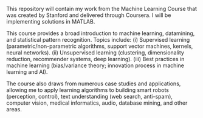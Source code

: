 This repository will contain my work from the Machine Learning Course that was created by Stanford and delivered through Coursera. I will be implementing solutions in MATLAB.

This course provides a broad introduction to machine learning, datamining, and statistical pattern recognition. 
Topics include: (i) Supervised learning (parametric/non-parametric algorithms, support vector machines, kernels, neural networks). 
                (ii) Unsupervised learning (clustering, dimensionality reduction, recommender systems, deep learning). 
                (iii) Best practices in machine learning (bias/variance theory; innovation process in machine learning and AI). 
                
The course also draws from numerous case studies and applications, allowing me to apply learning algorithms to building smart robots (perception, control), text understanding (web search, anti-spam), computer vision, medical informatics, audio, database mining, and other areas.



